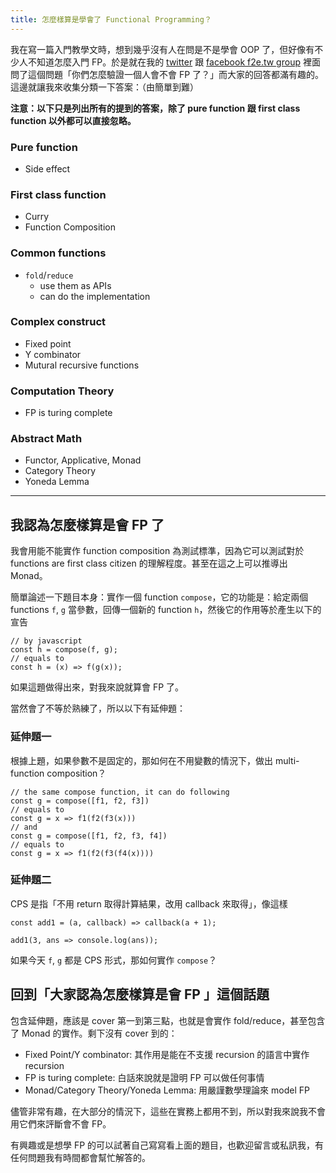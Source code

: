 ```yaml
---
title: 怎麼樣算是學會了 Functional Programming？
---
```


我在寫一篇入門教學文時，想到幾乎沒有人在問是不是學會 OOP 了，但好像有不少人不知道怎麼入門 FP。於是就在我的 [twitter](https://twitter.com/existential_ray/status/1419793240472100864) 跟 [facebook f2e.tw group](https://www.facebook.com/groups/f2e.tw/posts/4098364913534176/) 裡面問了這個問題「你們怎麼驗證一個人會不會 FP 了？」而大家的回答都滿有趣的。這邊就讓我來收集分類一下答案：（由簡單到難）

**注意：以下只是列出所有的提到的答案，除了 pure function 跟 first class function 以外都可以直接忽略。**

### Pure function

- Side effect

### First class function

- Curry
- Function Composition

### Common functions

- `fold`/`reduce`
    - use them as APIs
    - can do the implementation

### Complex construct

- Fixed point
- Y combinator
- Mutural recursive functions

### Computation Theory

- FP is turing complete

### Abstract Math

- Functor, Applicative, Monad
- Category Theory
- Yoneda Lemma

-----

## 我認為怎麼樣算是會 FP 了

我會用能不能實作 function composition 為測試標準，因為它可以測試對於 functions are first class citizen 的理解程度。甚至在這之上可以推導出 Monad。

簡單論述一下題目本身：實作一個 function `compose`，它的功能是：給定兩個 functions `f`, `g` 當參數，回傳一個新的 function `h`，然後它的作用等於產生以下的宣告

```javascript=
// by javascript
const h = compose(f, g);
// equals to
const h = (x) => f(g(x));
```

如果這題做得出來，對我來說就算會 FP 了。

當然會了不等於熟練了，所以以下有延伸題：

### 延伸題一

根據上題，如果參數不是固定的，那如何在不用變數的情況下，做出 multi-function composition？

```javascript=
// the same compose function, it can do following
const g = compose([f1, f2, f3])
// equals to
const g = x => f1(f2(f3(x)))
// and
const g = compose([f1, f2, f3, f4])
// equals to
const g = x => f1(f2(f3(f4(x))))
```

### 延伸題二

CPS 是指「不用 return 取得計算結果，改用 callback 來取得」，像這樣

```javascript=
const add1 = (a, callback) => callback(a + 1);

add1(3, ans => console.log(ans));
```

如果今天 `f`, `g` 都是 CPS 形式，那如何實作 `compose`？

## 回到「大家認為怎麼樣算是會 FP 」這個話題

包含延伸題，應該是 cover 第一到第三點，也就是會實作 fold/reduce，甚至包含了 Monad 的實作。剩下沒有 cover 到的：

- Fixed Point/Y combinator: 其作用是能在不支援 recursion 的語言中實作 recursion
- FP is turing complete: 白話來說就是證明 FP 可以做任何事情
- Monad/Category Theory/Yoneda Lemma: 用嚴謹數學理論來 model FP

儘管非常有趣，在大部分的情況下，這些在實務上都用不到，所以對我來說我不會用它們來評斷會不會 FP。

有興趣或是想學 FP 的可以試著自己寫寫看上面的題目，也歡迎留言或私訊我，有任何問題我有時間都會幫忙解答的。
